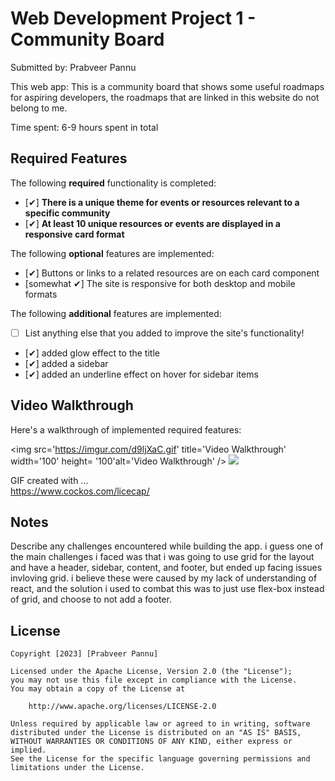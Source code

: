 # Web Development Project 1 - Community Board

Submitted by: Prabveer Pannu

This web app: This is a community board that shows some useful roadmaps for aspiring developers, the roadmaps that are linked in this website do not belong to me.

Time spent: 6-9 hours spent in total

## Required Features

The following **required** functionality is completed:

- [✔] **There is a unique theme for events or resources relevant to a specific community**
- [✔] **At least 10 unique resources or events are displayed in a responsive card format**

The following **optional** features are implemented:

- [✔] Buttons or links to a related resources are on each card component
- [somewhat ✔] The site is responsive for both desktop and mobile formats

The following **additional** features are implemented:

* [ ] List anything else that you added to improve the site's functionality!
* [✔] added glow effect to the title 
* [✔] added a sidebar 
* [✔] added an underline effect on hover for sidebar items

## Video Walkthrough

Here's a walkthrough of implemented required features:

<img src='https://imgur.com/d9ljXaC.gif' title='Video Walkthrough' width='100' height= '100'alt='Video Walkthrough' />
![](https://imgur.com/d9ljXaC.gif)
<!-- Replace this with whatever GIF tool you used! -->
GIF created with ...  
https://www.cockos.com/licecap/

## Notes

Describe any challenges encountered while building the app.
i guess one of the main challenges i faced was that i was going to use grid for the layout and have a header, sidebar, content, and footer, but ended up facing issues invloving grid. i believe these were caused by my lack of understanding of react, and the solution i used to combat this was to just use flex-box instead of grid, and choose to not add a footer.

## License

    Copyright [2023] [Prabveer Pannu]

    Licensed under the Apache License, Version 2.0 (the "License");
    you may not use this file except in compliance with the License.
    You may obtain a copy of the License at

        http://www.apache.org/licenses/LICENSE-2.0

    Unless required by applicable law or agreed to in writing, software
    distributed under the License is distributed on an "AS IS" BASIS,
    WITHOUT WARRANTIES OR CONDITIONS OF ANY KIND, either express or implied.
    See the License for the specific language governing permissions and
    limitations under the License.